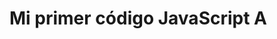 <html>
  <head>
    <title>Mi primer codigo JavaScript</title>
  </head>
  <body>
    <h1>Mi primer código JavaScript A</h1>
  </body>
</html>
